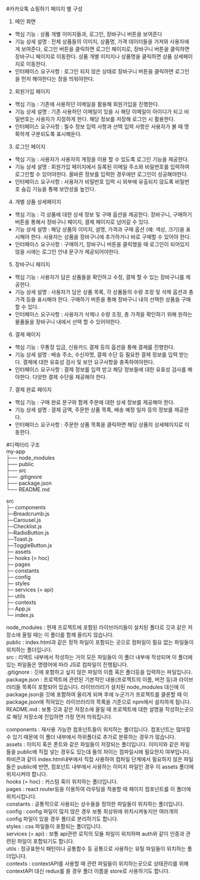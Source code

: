 #카카오톡 쇼핑하기 페이지 별 구성

1. 메인 화면
- 핵심 기능 : 상품 개별 이미지들과, 로그인, 장바구니 버튼을 보여준다
- 기능 상세 설명 : 전체 상품들의 이미지, 상품명, 가격 데이터들을 가져와 사용자에게 보여준다,
로그인 버튼을 클릭하면 로그인 페이지로, 장바구니 버튼을 클릭하면 장바구니 페이지로 이동한다.
상품 개별 이미지나 상품명을 클릭하면 상품 상세페이지로 이동한다.
- 인터페이스 요구사항 : 로그인 되지 않은 상태로 장바구니 버튼을 클릭하면 로그인을 먼저
해야한다는 창을 띄워야한다.

2. 회원가입 페이지
- 핵심 기능 : 기존에 사용하던 이메일을 활용해 회원가입을 진행한다.
- 기능 상세 설명 : 기존 사용하던 이메일이 있을 시 해당 이메일이 아이디가 되고 비밀번호는
사용자가 지정하게 한다. 해당 정보를 저장해 로그인 시 활용한다.
- 인터페이스 요구사항 : 필수 정보 입력 사항과 선택 입력 사항은 사용자가 볼 때 명확하게
구분되도록 표시해둔다.

3. 로그인 페이지
- 핵심 기능 : 사용자가 사용자의 계정을 이용 할 수 있도록 로그인 기능을 제공한다.
- 기능 상세 설명 : 회원가입 페이지에서 등록된 이메일 주소와 비밀번호를 입력하여 로그인할 수
있어야한다. 올바른 정보를 입력한 경우에만 로그인이 성공해야한다.
- 인터페이스 요구사항 : 사용자가 비밀번호 입력 시 외부에 유출되지 않도록 비밀번호 숨김 기능을
통해 보안성을 높인다.

4. 개별 상품 상세페이지
- 핵심 기능 : 각 상품에 대한 상세 정보 및 구매 옵션을 제공한다. 장바구니, 구매하기 버튼을
통해서 장바구니 페이지, 결제 페이지로 넘어갈 수 있다.
- 기능 상세 설명 : 해당 상품의 이미지, 설명, 가격과 구매 옵션 (예: 색상, 크기)을 표시해야
한다. 사용자는 상품을 장바구니에 추가하거나 바로 구매할 수 있어야 한다.
- 인터페이스 요구사항 : 구매하기, 장바구니 버튼을 클릭했을 때 로그인이 되어있지 않을 시에는
로그인 안내 문구가 제공되어야한다.

5. 장바구니 페이지
- 핵심 기능 : 사용자가 담은 상품들을 확인하고 수정, 결제 할 수 있는 장바구니를 제공한다.
- 기능 상세 설명 : 사용자가 담은 상품 목록, 각 상품들의 수량 조정 및 삭제 옵션과
총 가격 등을 표시해야 한다. 구매하기 버튼을 통해 장바구니 내의 선택한 상품을 구매할 수 있다.
- 인터페이스 요구사항 : 사용자가 삭제나 수량 조정, 총 가격을 확인하기 위해 원하는 물품들을
장바구니 내에서 선택 할 수 있어야한다.

6. 결제 페이지
- 핵심 기능 : 무통장 입금, 신용카드 결제 등의 옵션을 통해 결제를 진행한다.
- 기능 상세 설명 : 배송 주소, 수신자명, 결제 수단 등 필요한 결제 정보를 입력 받는다.
결제에 대한 유효성 검사 및 보안 요구사항을 충족하여야한다.
- 인터페이스 요구사항 : 결제 정보를 입력 받고 해당 정보들에 대한 유효성 검사를 해야한다.
다양한 결제 수단을 제공해야 한다.

7. 결제 완료 페이지
- 핵심 기능 : 구매 완료 문구와 함께 주문에 대한 상세 정보를 제공해야 한다.
- 기능 상세 설명 : 결제 금액, 주문한 상품 목록, 배송 예정 일자 등의 정보를 제공한다.
- 인터페이스 요구사항 : 주문한 상품 목록을 클릭하면 해당 상품의 상세페이지로 이동한다.

#디렉터리 구조  
my-app  
├── node_modules  
├── public  
├── src  
├── .gitignore  
├── package.json  
└── README.md  
  
src  
 ├─ components  
      ├─Breadcrumb.js  
      ├─Carousel.js  
      ├─Checklist.js  
      ├─RadioButton.js  
      ├─Toast.js  
      ├─ToggleButton.js  
 ├─ assets  
 ├─ hooks (= hoc)  
 ├─ pages  
 ├─ constants  
 ├─ config  
 ├─ styles  
 ├─ services (= api)  
 ├─ utils  
 ├─ contexts  
 ├─   App.js  
 └─ index.js  

node_modules : 현재 프로젝트에 포함된 라이브러리들이 설치된 폴더로 깃과 같은 저장소에 올릴 때는 이 폴더를 함께 올리지 않습니다.  
public : index.html과 같은 정적 파일이 포함되는 곳으로 컴파일이 필요 없는 파일들이 위치하는 폴더입니다.  
src :	리액트 내부에서 작성하는 거의 모든 파일들이 이 폴더 내부에 작성되며 이 폴더에 있는 파일들은 명령어에 따라 JS로 컴파일이 진행됩니다.  
.gitignore : 깃에 포함하고 싶지 않은 파일의 이름 혹은 폴더등을 입력하는 파일입니다.  
package.json : 프로젝트에 관련된 기본적인 내용(프로젝트의 이름, 버전 등)과 라이브러리들 목록이 포함되어 있습니다. 라이브러리가 설치된 node_modules 대신에 이 package.json을 깃에 포함하여 올리게 되며 후에 누군가가 프로젝트를 클론할 때 이 package.json에 적혀있는 라이브러리의 목록을 기준으로 npm에서 설치하게 됩니다.  
README.md	: 보통 깃과 같은 저장소에 올릴 때 프로젝트에 대한 설명을 작성하는곳으로 해당 저장소에 진입하면 가장 먼저 띄워집니다.  
  
components : 재사용 가능한 컴포넌트들이 위치하는 폴더입니다. 컴포넌트는 많아질 수 있기 때문에 이 폴더 내부에서 하위폴더로 추가로 분류하는 경우가 많습니다.  
assets : 이미지 혹은 폰트와 같은 파일들이 저장되는 폴더입니다. 이미지와 같은 파일들을 public에 직접 넣는 경우도 있는데 둘의 차이는 컴파일시에 필요한지 여부입니다.  
파비콘과 같이 index.html내부에서 직접 사용하여 컴파일 단계에서 필요하지 않은 파일들은 public에 반면, 컴포넌트 내부에서 사용하는 이미지 파일인 경우 이 assets 폴더에 위치시켜야 합니다.  
hooks (= hoc) : 커스텀 훅이 위치하는 폴더입니다.  
pages	: react router등을 이용하여 라우팅을 적용할 때 페이지 컴포넌트를 이 폴더에 위치시킵니다.  
constants	: 공통적으로 사용되는 상수들을 정의한 파일들이 위치하는 폴더입니다.  
config : config 파일이 많지 않은 경우 보통 최상위에 위치시켜놓지만 여러개의 config 파일이 있을 경우 폴더로 분리하기도 합니다.  
styles : css 파일들이 포함되는 폴더입니다.  
services (= api) : 보통 api관련 로직의 모듈 파일이 위치하며 auth와 같이 인증과 관련된 파일이 포함되기도 합니다.  
utils	: 정규표현식 패턴이나 공통함수 등 공통으로 사용하는 유틸 파일들이 위치하는 폴더입니다.  
contexts : contextAPI를 사용할 때 관련 파일들이 위치하는곳으로 상태관리를 위해 contextAPI 대신 redux를 쓸 경우 폴더 이름을 store로 사용하기도 합니다.  
